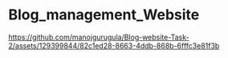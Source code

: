 ﻿# Blog_management_Website




https://github.com/manojgurugula/Blog-website-Task-2/assets/129399844/82c1ed28-8663-4ddb-868b-6fffc3e81f3b

